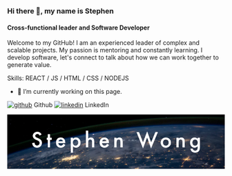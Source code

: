 ### Hi there 👋, my name is Stephen
#### Cross-functional leader and Software Developer
Welcome to my GitHub! I am an experienced leader of complex and scalable projects. My passion is mentoring and constantly learning. I develop software, let's connect to talk about how we can work together to generate value.

Skills: REACT / JS / HTML / CSS / NODEJS 

- 🔭 I’m currently working on this page. 

[<img src='https://cdn.jsdelivr.net/npm/simple-icons@3.0.1/icons/github.svg' alt='github' height='20'>](https://github.com/wongstephen) Github  [<img src='https://cdn.jsdelivr.net/npm/simple-icons@3.0.1/icons/linkedin.svg' alt='linkedin' height='20'>](https://www.linkedin.com/in/wongs/) LinkedIn

<img src="git_hero.jpg">
